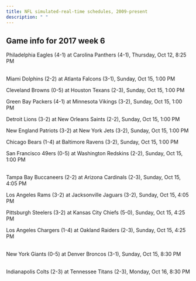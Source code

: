 ```yaml
---
title: NFL simulated-real-time schedules, 2009-present
description: " "
---
```


## Game info for 2017 week 6
Philadelphia Eagles (4-1) at Carolina Panthers (4-1), Thursday, Oct 12, 8:25 PM

<br/>Miami Dolphins (2-2) at Atlanta Falcons (3-1), Sunday, Oct 15, 1:00 PM

Cleveland Browns (0-5) at Houston Texans (2-3), Sunday, Oct 15, 1:00 PM

Green Bay Packers (4-1) at Minnesota Vikings (3-2), Sunday, Oct 15, 1:00 PM

Detroit Lions (3-2) at New Orleans Saints (2-2), Sunday, Oct 15, 1:00 PM

New England Patriots (3-2) at New York Jets (3-2), Sunday, Oct 15, 1:00 PM

Chicago Bears (1-4) at Baltimore Ravens (3-2), Sunday, Oct 15, 1:00 PM

San Francisco 49ers (0-5) at Washington Redskins (2-2), Sunday, Oct 15, 1:00 PM

<br/>Tampa Bay Buccaneers (2-2) at Arizona Cardinals (2-3), Sunday, Oct 15, 4:05 PM

Los Angeles Rams (3-2) at Jacksonville Jaguars (3-2), Sunday, Oct 15, 4:05 PM

Pittsburgh Steelers (3-2) at Kansas City Chiefs (5-0), Sunday, Oct 15, 4:25 PM

Los Angeles Chargers (1-4) at Oakland Raiders (2-3), Sunday, Oct 15, 4:25 PM

<br/>New York Giants (0-5) at Denver Broncos (3-1), Sunday, Oct 15, 8:30 PM

<br/>Indianapolis Colts (2-3) at Tennessee Titans (2-3), Monday, Oct 16, 8:30 PM

